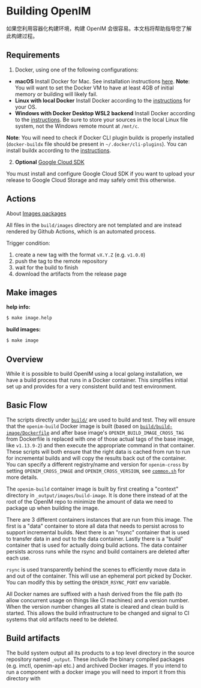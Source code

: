 # Building OpenIM

如果您利用容器化构建环境，构建 OpenIM 会很容易。本文档将帮助指导您了解此构建过程。

## Requirements

1. Docker, using one of the following configurations:
  * **macOS** Install Docker for Mac. See installation instructions [here](https://docs.docker.com/docker-for-mac/).
     **Note**: You will want to set the Docker VM to have at least 4GB of initial memory or building will likely fail.
  * **Linux with local Docker**  Install Docker according to the [instructions](https://docs.docker.com/installation/#installation) for your OS.
  * **Windows with Docker Desktop WSL2 backend**  Install Docker according to the [instructions](https://docs.docker.com/docker-for-windows/wsl-tech-preview/). Be sure to store your sources in the local Linux file system, not the Windows remote mount at `/mnt/c`.
  
  **Note**: You will need to check if Docker CLI plugin buildx is properly installed (`docker-buildx` file should be present in `~/.docker/cli-plugins`). You can install buildx according to the [instructions](https://github.com/docker/buildx/blob/master/README.md#installing).

2. **Optional** [Google Cloud SDK](https://developers.google.com/cloud/sdk/)

You must install and configure Google Cloud SDK if you want to upload your release to Google Cloud Storage and may safely omit this otherwise.

## Actions

About [Images packages](https://github.com/orgs/OpenIMSDK/packages?repo_name=Open-IM-Server)

All files in the `build/images` directory are not templated and are instead rendered by Github Actions, which is an automated process.

Trigger condition:
1. create a new tag with the format `vX.Y.Z` (e.g. `v1.0.0`)
2. push the tag to the remote repository
3. wait for the build to finish
4. download the artifacts from the release page

## Make images

**help info:**

```bash
$ make image.help
```

**build images:**

```bash
$ make image
```

## Overview

While it is possible to build OpenIM using a local golang installation, we have a build process that runs in a Docker container.  This simplifies initial set up and provides for a very consistent build and test environment.


## Basic Flow

The scripts directly under [`build/`](.) are used to build and test.  They will ensure that the `openim-build` Docker image is built (based on [`build/build-image/Dockerfile`](../Dockerfile) and after base image's `OPENIM_BUILD_IMAGE_CROSS_TAG` from Dockerfile is replaced with one of those actual tags of the base image, like `v1.13.9-2`) and then execute the appropriate command in that container.  These scripts will both ensure that the right data is cached from run to run for incremental builds and will copy the results back out of the container. You can specify a different registry/name and version for `openim-cross` by setting `OPENIM_CROSS_IMAGE` and `OPENIM_CROSS_VERSION`, see [`common.sh`](common.sh) for more details.

The `openim-build` container image is built by first creating a "context" directory in `_output/images/build-image`.  It is done there instead of at the root of the OpenIM repo to minimize the amount of data we need to package up when building the image.

There are 3 different containers instances that are run from this image.  The first is a "data" container to store all data that needs to persist across to support incremental builds. Next there is an "rsync" container that is used to transfer data in and out to the data container.  Lastly there is a "build" container that is used for actually doing build actions.  The data container persists across runs while the rsync and build containers are deleted after each use.

`rsync` is used transparently behind the scenes to efficiently move data in and out of the container.  This will use an ephemeral port picked by Docker.  You can modify this by setting the `OPENIM_RSYNC_PORT` env variable.

All Docker names are suffixed with a hash derived from the file path (to allow concurrent usage on things like CI machines) and a version number.  When the version number changes all state is cleared and clean build is started.  This allows the build infrastructure to be changed and signal to CI systems that old artifacts need to be deleted.

## Build artifacts
The build system output all its products to a top level directory in the source repository named `_output`.
These include the binary compiled packages (e.g. imctl, openim-api etc.) and archived Docker images.
If you intend to run a component with a docker image you will need to import it from this directory with
